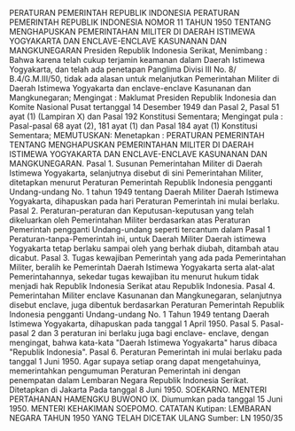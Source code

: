  PERATURAN PEMERINTAH REPUBLIK INDONESIA PERATURAN PEMERINTAH REPUBLIK INDONESIA NOMOR 11 TAHUN 1950 TENTANG MENGHAPUSKAN PEMERINTAHAN MILITER DI DAERAH ISTIMEWA YOGYAKARTA DAN ENCLAVE-ENCLAVE KASUNANAN DAN MANGKUNEGARAN Presiden Republik Indonesia Serikat,
Menimbang :
 Bahwa karena telah cukup terjamin keamanan dalam Daerah Istimewa Yogyakarta, dan telah ada penetapan Panglima Divisi III No. 8/ B.4/G.M.III/50, tidak ada alasan untuk melanjutkan Pemerintahan Militer di Daerah Istimewa Yogyakarta dan enclave-enclave Kasunanan dan Mangkunegaran;
Mengingat :
 Maklumat Presiden Republik Indonesia dan Komite Nasional Pusat tertanggal 14 Desember 1949 dan Pasal 2, Pasal 51 ayat (1) (Lampiran X) dan Pasal 192 Konstitusi Sementara; Mengingat pula : Pasal-pasal 68 ayat (2), 181 ayat (1) dan Pasal 184 ayat (1) Konstitusi Sementara;
MEMUTUSKAN:
 Menetapkan : PERATURAN PEMERINTAH TENTANG MENGHAPUSKAN PEMERINTAHAN MILITER DI DAERAH ISTIMEWA YOGYAKARTA DAN ENCLAVE-ENCLAVE KASUNANAN DAN MANGKUNEGARAN. Pasal 1. Susunan Pemerintahan Militer di Daerah Istimewa Yogyakarta, selanjutnya disebut di sini Pemerintahan Militer, ditetapkan menurut Peraturan Pemerintah Republik Indonesia pengganti Undang-undang No. 1 tahun 1949 tentang Daerah Militer Daerah Istimewa Yogyakarta, dihapuskan pada hari Peraturan Pemerintah ini mulai berlaku. Pasal 2. Peraturan-peraturan dan Keputusan-keputusan yang telah dikeluarkan oleh Pemerintahan Militer berdasarkan atas Peraturan Pemerintah pengganti Undang-undang seperti tercantum dalam Pasal 1 Peraturan-tanpa-Pemerintah ini, untuk Daerah Militer Daerah istimewa Yogyakarta tetap berlaku sampai oleh yang berhak diubah, ditambah atau dicabut. Pasal 3. Tugas kewajiban Pemerintah yang ada pada Pemerintahan Militer, beralih ke Pemerintah Daerah Istimewa Yogyakarta serta alat-alat Pemerintahannya, sekedar tugas kewajiban itu menurut hukum tidak menjadi hak Republik Indonesia Serikat atau Republik Indonesia. Pasal 4. Pemerintahan Militer enclave Kasunanan dan Mangkunegaran, selanjutnya disebut enclave, juga dibentuk berdasarkan Peraturan Pemerintah Republik Indonesia pengganti Undang-undang No. 1 Tahun 1949 tentang Daerah Istimewa Yogyakarta, dihapuskan pada tanggal 1 April 1950. Pasal 5. Pasal-pasal 2 dan 3 peraturan ini berlaku juga bagi enclave- enclave, dengan mengingat, bahwa kata-kata "Daerah Istimewa Yogyakarta" harus dibaca "Republik Indonesia". Pasal 6. Peraturan Pemerintah ini mulai berlaku pada tanggal 1 Juni 1950. Agar supaya setiap orang dapat mengetahuinya, memerintahkan pengumuman Peraturan Pemerintah ini dengan penempatan dalam Lembaran Negara Republik Indonesia Serikat. Ditetapkan di Jakarta Pada tanggal 8 Juni 1950. SOEKARNO. MENTERI PERTAHANAN HAMENGKU BUWONO IX. Diumumkan pada tanggal 15 Juni 1950. MENTERI KEHAKIMAN SOEPOMO. CATATAN Kutipan: LEMBARAN NEGARA TAHUN 1950 YANG TELAH DICETAK ULANG Sumber: LN 1950/35